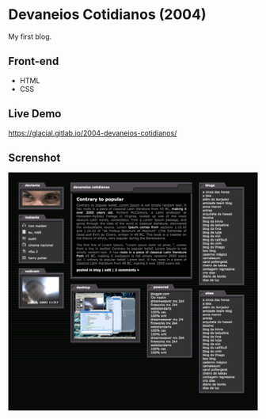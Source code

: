 # Devaneios Cotidianos (2004)
My first blog.

## Front-end 

* HTML
* CSS


## Live Demo

https://glacial.gitlab.io/2004-devaneios-cotidianos/

## Screnshot

![screenshot](design/01-home.png)

